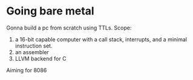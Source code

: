 # Going bare metal
Gonna build a pc from scratch using TTLs. 
Scope:
1. a 16-bit capable computer with a call stack, interrupts, and a minimal instruction set.
2. an assembler
3. LLVM backend for C

Aiming for 8086
